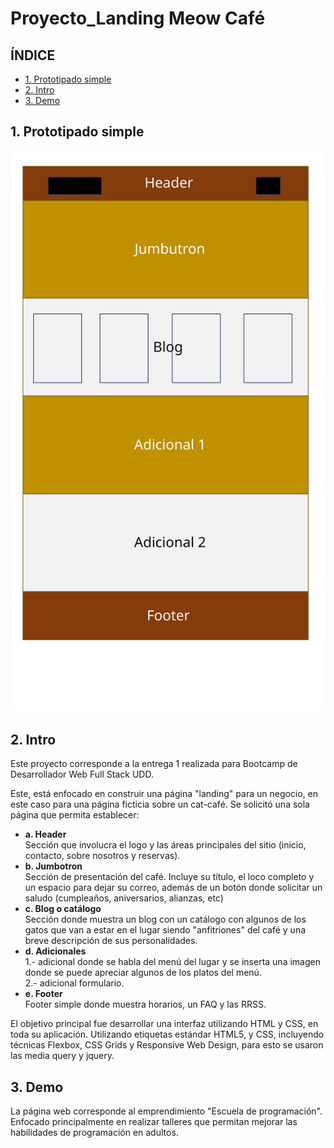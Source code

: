 # Proyecto_Landing Meow Café

## **ÍNDICE**
* [1. Prototipado simple](#1-intro)
* [2. Intro](#1-intro)
* [3. Demo ](#2-demo)

## 1. Prototipado simple
<img src="IMG/Prototipo.svg">

## 2. Intro

Este proyecto corresponde a la entrega 1 realizada para Bootcamp de Desarrollador Web Full Stack UDD.

[Link a la página Landing]: https://aracelidc.github.io/Proyecto_Landing/

Este, está enfocado en construir una página "landing" para un negocio, en este caso para una página ficticia sobre un cat-café. Se solicitó una sola página que permita establecer:

  - **a. Header**<br>
    Sección que involucra el logo y las áreas principales del sitio (inicio, contacto, sobre nosotros y reservas).
  - **b. Jumbotron**<br>
    Sección de presentación del café. Incluye su título, el loco completo y un espacio para dejar su correo, además de un botón donde solicitar un saludo (cumpleaños, aniversarios, alianzas, etc)
  - **c. Blog o catálogo**<br>
   Sección donde muestra un blog con un catálogo con algunos de los gatos que van a estar en el lugar siendo "anfitriones" del café y una breve descripción de sus personalidades.
  - **d. Adicionales**<br>
    1.- adicional donde se habla del menú del lugar y se inserta una imagen donde se puede apreciar algunos de los platos del menú.<br>
    2.- adicional formulario.<br>
  - **e. Footer**<br>
    Footer simple donde muestra horarios, un FAQ y las RRSS.

El objetivo principal fue desarrollar una interfaz utilizando HTML y CSS, en toda su aplicación. Utilizando etiquetas estándar HTML5,
y CSS, incluyendo técnicas Flexbox, CSS Grids y Responsive Web Design, para esto se usaron las media query y jquery.



## 3. Demo

La página web corresponde al emprendimiento "Escuela de programación". Enfocado principalmente en realizar talleres que permitan mejorar las habilidades de programación en adultos. 
